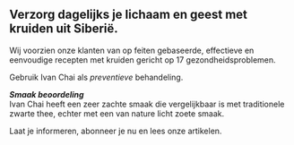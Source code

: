## Verzorg dagelijks je lichaam en geest met kruiden uit Siberië. 

Wij voorzien onze klanten van op feiten gebaseerde, effectieve en eenvoudige recepten met kruiden gericht op 17 gezondheidsproblemen.

Gebruik Ivan Chai als _preventieve_ behandeling. 

_**Smaak beoordeling**_<br>
Ivan Chai heeft een zeer zachte smaak die vergelijkbaar is met traditionele zwarte thee, echter met een van nature licht zoete smaak.

Laat je informeren, abonneer je nu en lees onze artikelen.
